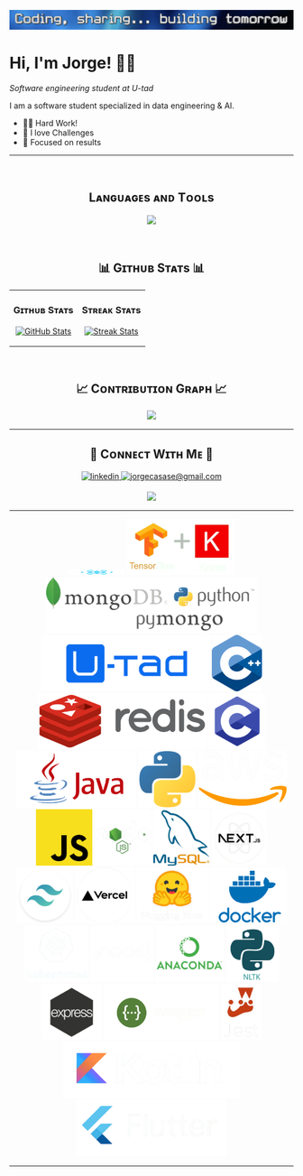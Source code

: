 <!--Banner-->
![jorgecasasebannerimage](https://github.com/jorgecasase/jorgecasase/blob/main/album/banner.png)


<!--Header Name-->
# Hi, I'm Jorge! 👋🏻
*Software engineering student at U-tad*
<br /> 

<!--Start Intro-->               
<p align="left">I am a software student specialized in data engineering & AI. </p>

- 💪🏻 Hard Work!
- 🧠 I love Challenges 
- 🎯 Focused on results
<!--End Intro-->

---
<br />

<!--Languages and Tools Section-->       
<h2 align="center">Lᴀɴɢᴜᴀɢᴇs ᴀɴᴅ Tᴏᴏʟs</h2> 
<p align="center">
<img width="500px"  src="https://skillicons.dev/icons?i=py,java,c,cpp,cs,cmake,sklearn,js,html,css,react,nodejs,mongo,git,vscode,docker,aws,linux,anaconda,arduino, &perline=10"  />
</p>
<br />


<!--Github stats Table--> 
<h2 align="center">📊 Gɪᴛʜᴜʙ Sᴛᴀᴛs 📊</h2>

<table width="100%">
  <tr>
    <td width="50%">
      <h3 align="center"><strong>Gɪᴛʜᴜʙ Sᴛᴀᴛs</strong></h3>
      <p align="center">
        <a href="https://github.com/jorgecasase">
          <img align="center" src="https://github-readme-stats.vercel.app/api?username=jorgecasase&count_private=true&show_icons=true&theme=nightowl" alt="GitHub Stats" />
        </a>
      </p>
    </td>
    <td width="50%">
      <h3 align="center"><strong>Sᴛʀᴇᴀᴋ Sᴛᴀᴛs</strong></h3>
      <p align="center">
        <a href="https://github.com/jorgecasase">
          <img align="center" src="https://streak-stats.demolab.com/?user=jorgecasase&theme=nightowl" alt="Streak Stats" />
        </a>
      </p>
    </td>
  </tr>
</table>
<br />

<!--Contribution Graph-->
<h2 align="center">📈 Cᴏɴᴛʀɪʙᴜᴛɪᴏɴ Gʀᴀᴘʜ 📈</h2>
<div align="center">
    <img src="https://github-readme-activity-graph.vercel.app/graph?username=jorgecasase&bg_color=011627&color=79d3c3&line=c792ea&point=ffeb95&area=true&hide_border=false" border-radius="15">
</div>

---


<!--Contact Section--> 

<h2 align="center">🤝 Cᴏɴɴᴇᴄᴛ Wɪᴛʜ Mᴇ 🤝 </h2>
<div align="center">
 <a href="https://www.linkedin.com/in/jorgecasase/" target="_blank">
<img src=https://img.shields.io/badge/linkedin-%231E77B5.svg?&style=for-the-badge&logo=linkedin&logoColor=white alt=linkedin style="margin-bottom: 5px;" />
</a>

<a href="mailto:jorgecasase@gmail.com" target="_blank">
<img src="https://img.shields.io/badge/Gmail-D14836?style=for-the-badge&logo=gmail&logoColor=white" alt=jorgecasase@gmail.com mail style="margin-bottom: 5px;" />
</a>
</div>

<!--Footer--> 
<p align="center">
  <img src="https://capsule-render.vercel.app/api?type=waving&color=gradient&height=65&section=footer"/>
</p>

---
<!--SponsorWall-->
<p align="center">
  <img src="https://github.com/jorgecasase/github-repos-img/blob/main/img/react.svg" alt="react" height="10" width="100" />
  <img src="https://github.com/jorgecasase/github-repos-img/blob/main/img/tensorflowkeras.png" alt="tensorflowkeras" height="100" />
  <img src="https://github.com/jorgecasase/github-repos-img/blob/main/img/pymongo.png" alt="pymongo" height="100" />
  <img src="https://github.com/jorgecasase/github-repos-img/blob/main/img/u-tad.png" alt="u-tad" height="100" />
  <img src="https://github.com/jorgecasase/github-repos-img/blob/main/img/cpp.png" alt="cpp" height="100" />
  <img src="https://github.com/jorgecasase/github-repos-img/blob/main/img/redis.png" alt="redis" height="100" />
  <img src="https://github.com/jorgecasase/github-repos-img/blob/main/img/c.png" alt="c" height="100" />
  <img src="https://github.com/jorgecasase/github-repos-img/blob/main/img/java.png" alt="java" height="100" />
  <img src="https://github.com/jorgecasase/github-repos-img/blob/main/img/python.png" alt="python" height="100" />
  <img src="https://github.com/jorgecasase/github-repos-img/blob/main/img/aws.png" alt="aws" height="100" />
  <img src="https://github.com/jorgecasase/github-repos-img/blob/main/img/javascript.png" alt="javascript" height="100" />
  <img src="https://github.com/jorgecasase/github-repos-img/blob/main/img/nodejs.png" alt="nodejs" height="100" />
  <img src="https://github.com/jorgecasase/github-repos-img/blob/main/img/mysql.png" alt="mysql" height="100" />
  <img src="https://github.com/jorgecasase/github-repos-img/blob/main/img/next.png" alt="next" height="100" />
  <img src="https://github.com/jorgecasase/github-repos-img/blob/main/img/tailwind.png" alt="tailwind" height="100" />
  <img src="https://github.com/jorgecasase/github-repos-img/blob/main/img/vercel.png" alt="vercel" height="100" />
  <img src="https://github.com/jorgecasase/github-repos-img/blob/main/img/huggingface.png" alt="huggingface" height="100" />
  <img src="https://github.com/jorgecasase/github-repos-img/blob/main/img/docker.png" alt="docker" height="100" />
  <img src="https://github.com/jorgecasase/github-repos-img/blob/main/img/kubernetes.png" alt="kubernetes" height="100" />
  <img src="https://github.com/jorgecasase/github-repos-img/blob/main/img/neo4j.png" alt="neo4j" height="100" />
  <img src="https://github.com/jorgecasase/github-repos-img/blob/main/img/anaconda.png" alt="anaconda" height="100" />
  <img src="https://github.com/jorgecasase/github-repos-img/blob/main/img/nltk.png" alt="nltk" height="100" />
  <img src="https://github.com/jorgecasase/github-repos-img/blob/main/img/express.png" alt="express" height="100" />
  <img src="https://github.com/jorgecasase/github-repos-img/blob/main/img/swagger.png" alt="swagger" height="100" />
  <img src="https://github.com/jorgecasase/github-repos-img/blob/main/img/jest.png" alt="jest" height="100" />
  <img src="https://github.com/jorgecasase/github-repos-img/blob/main/img/kotlin.png" alt="kotlin" height="100" />
  <img src="https://github.com/jorgecasase/github-repos-img/blob/main/img/flutter.png" alt="flutter" height="100" />
</p>

------
